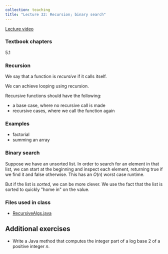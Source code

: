 ```yaml
---
collection: teaching
title: "Lecture 32: Recursion; binary search"
---
```


[Lecture video](https://youtu.be/Ytov9Fk6CQQ)

### Textbook chapters
5.1

### Recursion
We say that a function is *recursive* if it calls itself.

We can achieve looping using recursion.

Recursive functions should have the following:
* a base case, where no recursive call is made
* recursive cases, where we call the function again

### Examples
* factorial
* summing an array

### Binary search

Suppose we have an unsorted list. In order to search for an element in that
list, we can start at the beginning and inspect each element, returning true if
we find it and false otherwise. This has an $O(n)$ worst case runtime.

But if the list is *sorted*, we can be more clever. We use the fact that the
list is sorted to quickly "home in" on the value.

### Files used in class
* [RecursiveAlgs.java](https://lgw2.github.io/teaching/csci132-fall-2022/lectures/RecursiveAlgs.java)

## Additional exercises
* Write a Java method that computes the integer part of a log base 2 of a
	positive integer $n$.
